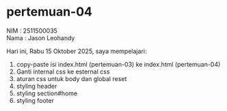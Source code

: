 # pertemuan-04

NIM : 2511500035<br>
Nama : Jason Leohandy<br>

Hari ini, Rabu 15 Oktober 2025, saya mempelajari: 
<ol>
 <li>copy-paste isi index.html (pertemuan-03) ke index.html (pertemuan-04)</li>
 <li>Ganti internal css ke esternal css</li>
 <li>aturan css untuk body dan global reset</li>
 <li>styling header</li>
 <li>styling section#home</li>
 <li>styling footer</li>
</ol>